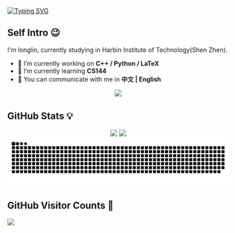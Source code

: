 <a href="https://git.io/typing-svg"><img src="https://readme-typing-svg.demolab.com?font=Fira+Code&pause=1000&random=false&width=435&lines=Hi+there+%F0%9F%91%8B" alt="Typing SVG" /></a>

## Self Intro 😉
I'm longlin, currently studying in Harbin Institute of Technology(Shen Zhen).
- 🔭 I’m currently working on **C++ / Python / LaTeX**
- 🌱 I’m currently learning **CS144**
- 💬 You can communicate with me in **中文 | English**

<p align="center">
  <a href="https://skillicons.dev">
    <img src="https://skillicons.dev/icons?i=git,docker,c,cpp,vim,bash,cmake,html,css,latex,linux,md,nginx,py,qt" />
  </a>
</p>

## GitHub Stats 💡

<div align="center">
<span>  </span>
<img height="170px" src="https://github-readme-stats.vercel.app/api?username=longlin10086" /><span>  </span><img height="170px" src="https://github-readme-stats.vercel.app/api/top-langs/?username=longlin10086&layout=compact" />
<span>  </span>
</div>

<div align="center">
    <img src="https://github.com/longlin10086/longlin10086/blob/output/github-snake.svg" />
</div>

## GitHub Visitor Counts 🎉
<img src="https://count.getloli.com/get/@:longlin10086?theme=rule34">

<!--
**longlin10086/longlin10086** is a ✨ _special_ ✨ repository because its `README.md` (this file) appears on your GitHub profile.

Here are some ideas to get you started:

- 🔭 I’m currently working on ...
- 🌱 I’m currently learning ...
- 👯 I’m looking to collaborate on ...
- 🤔 I’m looking for help with ...
- 💬 Ask me about ...
- 📫 How to reach me: ...

- 😄 Pronouns: ...
- ⚡ Fun fact: ...
-->
